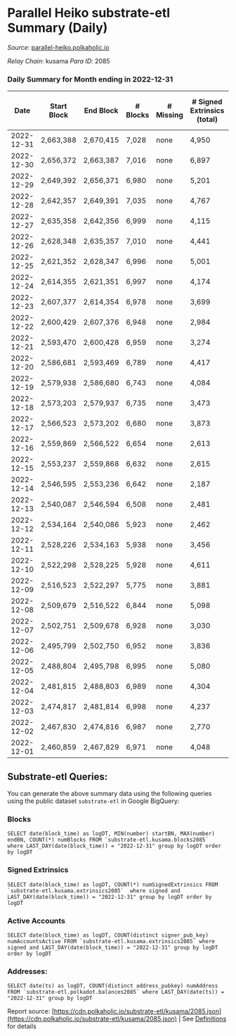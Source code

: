 # Parallel Heiko substrate-etl Summary (Daily)

_Source_: [parallel-heiko.polkaholic.io](https://parallel-heiko.polkaholic.io)

*Relay Chain*: kusama
*Para ID*: 2085



### Daily Summary for Month ending in 2022-12-31


| Date | Start Block | End Block | # Blocks | # Missing | # Signed Extrinsics (total) | # Active Accounts | # Addresses with Balances | # Events | # Transfers | # XCM Transfers In | # XCM Transfers Out |
| ---- | ----------- | --------- | -------- | --------- | --------------------------- | ----------------- | ------------------------- | -------- | ----------- | ------------------ | ------------------- |
| 2022-12-31 | 2,663,388 | 2,670,415 | 7,028 | none  | 4,950 | 117 | 24,126 | 42,653 | 875  | 83 ($37,366.91) | 79 ($39,105.61) |
| 2022-12-30 | 2,656,372 | 2,663,387 | 7,016 | none  | 6,897 | 135 | 24,121 | 54,105 | 1,370  | 177 ($30,831.55) | 166 ($80,401.31) |
| 2022-12-29 | 2,649,392 | 2,656,371 | 6,980 | none  | 5,201 | 124 | 24,113 | 43,616 | 796  | 55 ($48,244.64) | 76 ($44,630.23) |
| 2022-12-28 | 2,642,357 | 2,649,391 | 7,035 | none  | 4,767 | 185 | 24,111 | 42,333 | 1,157  | 92 ($17,652.43) | 117 ($20,504.16) |
| 2022-12-27 | 2,635,358 | 2,642,356 | 6,999 | none  | 4,115 | 178 | 24,107 | 37,737 | 678  | 37 ($54,433.11) | 85 ($783,634.03) |
| 2022-12-26 | 2,628,348 | 2,635,357 | 7,010 | none  | 4,441 | 169 | 24,104 | 39,760 | 721  | 36 ($4,323.60) | 118 ($72,132.18) |
| 2022-12-25 | 2,621,352 | 2,628,347 | 6,996 | none  | 5,001 | 107 |  | 42,235 | 695  | 62 ($8,955.66) | 140 ($39,447.72) |
| 2022-12-24 | 2,614,355 | 2,621,351 | 6,997 | none  | 4,174 | 106 |  | 38,269 | 707  | 47 ($11,672.44) | 122 ($18,514.72) |
| 2022-12-23 | 2,607,377 | 2,614,354 | 6,978 | none  | 3,699 | 134 |  | 36,393 | 802  | 70 ($7,760.60) | 136 ($34,010.04) |
| 2022-12-22 | 2,600,429 | 2,607,376 | 6,948 | none  | 2,984 | 174 |  | 31,980 | 707  | 51 ($21,141.71) | 110 ($26,177.85) |
| 2022-12-21 | 2,593,470 | 2,600,428 | 6,959 | none  | 3,274 | 120 |  | 33,756 | 802  | 65 ($9,865.24) | 135 ($11,644.89) |
| 2022-12-20 | 2,586,681 | 2,593,469 | 6,789 | none  | 4,417 | 145 |  | 39,039 | 697  | 44 ($10,280.16) | 116 ($20,094.87) |
| 2022-12-19 | 2,579,938 | 2,586,680 | 6,743 | none  | 4,084 | 127 |  | 37,796 | 869  | 58 ($71,897.54) | 128 ($80,763.12) |
| 2022-12-18 | 2,573,203 | 2,579,937 | 6,735 | none  | 3,473 | 142 | 24,080 | 35,418 | 881  | 66 ($8,127.51) | 112 ($13,739.09) |
| 2022-12-17 | 2,566,523 | 2,573,202 | 6,680 | none  | 3,873 | 129 | 24,074 | 37,277 | 1,030  | 72 ($15,479.85) | 118 ($50,258.82) |
| 2022-12-16 | 2,559,869 | 2,566,522 | 6,654 | none  | 2,613 | 124 | 24,074 | 29,572 | 673  | 51 ($53,609.16) | 102 ($156,592.20) |
| 2022-12-15 | 2,553,237 | 2,559,868 | 6,632 | none  | 2,615 | 126 | 24,070 | 29,982 | 886  | 54 ($10,315.45) | 96 ($26,107.55) |
| 2022-12-14 | 2,546,595 | 2,553,236 | 6,642 | none  | 2,187 | 132 | 24,070 | 27,514 | 655  | 41 ($10,113.02) | 63 ($9,222.35) |
| 2022-12-13 | 2,540,087 | 2,546,594 | 6,508 | none  | 2,481 | 140 |  | 29,325 | 776  | 79 ($284,829.82) | 55 ($108,846.11) |
| 2022-12-12 | 2,534,164 | 2,540,086 | 5,923 | none  | 2,462 | 120 |  | 27,253 | 578  | 27 ($3,540.41) | 43 ($53,569.98) |
| 2022-12-11 | 2,528,226 | 2,534,163 | 5,938 | none  | 3,456 | 117 |  | 32,385 | 645  | 32 ($4,927.34) | 49 ($171,403.44) |
| 2022-12-10 | 2,522,298 | 2,528,225 | 5,928 | none  | 4,611 | 105 |  | 38,259 | 616  | 52 ($172,042.28) | 85 ($50,251.93) |
| 2022-12-09 | 2,516,523 | 2,522,297 | 5,775 | none  | 3,881 | 129 |  | 35,340 | 945  | 57 ($31,996.71) | 61 ($117,473.19) |
| 2022-12-08 | 2,509,679 | 2,516,522 | 6,844 | none  | 5,098 | 126 | 24,033 | 43,899 | 971  | 35 ($47,272.42) | 55 ($10,038.76) |
| 2022-12-07 | 2,502,751 | 2,509,678 | 6,928 | none  | 3,030 | 111 | 23,881 | 32,955 | 899  | 37 ($15,879.58) | 54 ($20,248.15) |
| 2022-12-06 | 2,495,799 | 2,502,750 | 6,952 | none  | 3,836 | 109 | 23,854 | 36,642 | 758  | 30 ($6,090.34) | 56 ($139,475.74) |
| 2022-12-05 | 2,488,804 | 2,495,798 | 6,995 | none  | 5,080 | 155 | 23,831 | 44,509 | 1,113  | 63 ($18,675.37) | 78 ($9,630.90) |
| 2022-12-04 | 2,481,815 | 2,488,803 | 6,989 | none  | 4,304 | 136 | 23,812 | 39,650 | 899  | 52 ($29,876.00) | 58 ($20,076.69) |
| 2022-12-03 | 2,474,817 | 2,481,814 | 6,998 | none  | 4,237 | 126 | 23,781 | 38,874 | 701  | 33 ($12,240.86) | 50 ($6,585.76) |
| 2022-12-02 | 2,467,830 | 2,474,816 | 6,987 | none  | 2,770 | 137 | 23,769 | 33,132 | 1,268  | 53 ($14,170.48) | 57 ($32,965.73) |
| 2022-12-01 | 2,460,859 | 2,467,829 | 6,971 | none  | 4,048 | 135 | 23,761 | 38,781 | 926  | 47 ($6,567.16) | 53 ($37,096.10) |

## Substrate-etl Queries:
You can generate the above summary data using the following queries using the public dataset `substrate-etl` in Google BigQuery:


### Blocks
```
SELECT date(block_time) as logDT, MIN(number) startBN, MAX(number) endBN, COUNT(*) numBlocks FROM `substrate-etl.kusama.blocks2085`  where LAST_DAY(date(block_time)) = "2022-12-31" group by logDT order by logDT
```


### Signed Extrinsics
```
SELECT date(block_time) as logDT, COUNT(*) numSignedExtrinsics FROM `substrate-etl.kusama.extrinsics2085`  where signed and LAST_DAY(date(block_time)) = "2022-12-31" group by logDT order by logDT
```


### Active Accounts
```
SELECT date(block_time) as logDT, COUNT(distinct signer_pub_key) numAccountsActive FROM `substrate-etl.kusama.extrinsics2085` where signed and LAST_DAY(date(block_time)) = "2022-12-31" group by logDT order by logDT
```


### Addresses:
```
SELECT date(ts) as logDT, COUNT(distinct address_pubkey) numAddress FROM `substrate-etl.polkadot.balances2085` where LAST_DAY(date(ts)) = "2022-12-31" group by logDT
```



Report source: [https://cdn.polkaholic.io/substrate-etl/kusama/2085.json](https://cdn.polkaholic.io/substrate-etl/kusama/2085.json) | See [Definitions](/DEFINITIONS.md) for details
